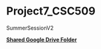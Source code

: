 # Project7_CSC509
SummerSessionV2 

[**Shared Google Drive Folder**](https://drive.google.com/drive/folders/1jOjQi921UhEYbthj7cB0930nUK_Ipn4q?usp=sharing)
